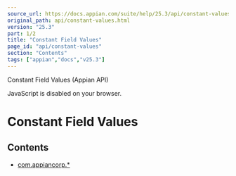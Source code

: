 ```yaml
---
source_url: https://docs.appian.com/suite/help/25.3/api/constant-values.html
original_path: api/constant-values.html
version: "25.3"
part: 1/2
title: "Constant Field Values"
page_id: "api/constant-values"
section: "Contents"
tags: ["appian","docs","v25.3"]
---
```



Constant Field Values (Appian API)

JavaScript is disabled on your browser.

# Constant Field Values

## Contents

-   [com.appiancorp.\*](#com.appiancorp)